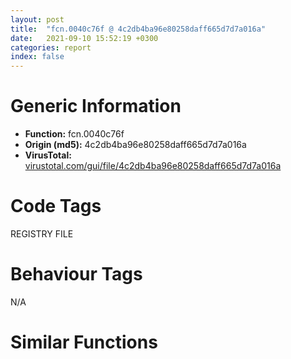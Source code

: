 ```yaml
---
layout: post
title:  "fcn.0040c76f @ 4c2db4ba96e80258daff665d7d7a016a"
date:   2021-09-10 15:52:19 +0300
categories: report
index: false
---
```


# Generic Information
- **Function:** fcn.0040c76f
- **Origin (md5):** 4c2db4ba96e80258daff665d7d7a016a
- **VirusTotal:** [virustotal.com/gui/file/4c2db4ba96e80258daff665d7d7a016a][virustotal_ref]

# Code Tags
<span class="tag" id="REGISTRY">REGISTRY</span>
<span class="tag" id="FILE">FILE</span>


# Behaviour Tags
<span class="bhv-tag" id="na">N/A</span>

# Similar Functions
<script type="text/javascript" src="https://www.gstatic.com/charts/loader.js"></script>
<script type="text/javascript">

    google.charts.load('current', {'packages':['corechart']});
    google.charts.setOnLoadCallback(drawChart);

    function drawChart() {
    var data = new google.visualization.DataTable();
        data.addColumn('number', 'X');
        data.addColumn('number', 'Y');
        data.addColumn({type: 'string', role: 'tooltip', 'p': {'html': true}});
        data.addColumn({'type': 'string', 'role': 'style'});
        
        data.addRows([
    [0, 0, '<b><a href="/report/fcn.0040c76f@4c2db4ba96e80258daff665d7d7a016a">fcn.0040c76f</a><br>@4c2db4ba96e80258daff665d7d7a016a</b><br>', 'point { fill-color: #e0440e; }'],

        ]);

    var options = {
        title: 'Similarity Plot',
        legend: 'none',
        colors: ['#dedbd9', '#e6693e', '#ec8f6e', '#f3b49f', '#f6c7b6'],
        tooltip: {isHtml: true, trigger: 'both'},
        explorer: {
        actions: ["dragToZoom", "rightClickToReset"],
        },
        chartArea: {
        width: '80%',
        height: '80%'
        },
        width: '100%',
        height: '100%'
    };

    var chart = new google.visualization.ScatterChart(document.getElementById('chart_div'));

    chart.draw(data, options);
    }
    
</script>


<div id="chart_div" style="width: 100%px; height: 100%;"></div>

# Disassembled Code
{% highlight nasm %}

push ebp
mov ebp, esp
mov eax, reloc.KERNEL32.dll_GetCurrentDirectoryW
call fcn.00401200
cmp dword[ebp+0xc], 0
je 0x40d2d7
push 0x1000
lea eax, [ebp+0xf]
push eax
lea eax, [ebp-0x3830]
push eax
push dword[ebp+0xc]
lea ecx, [ebp-1]
lea edx, [ebp-0x90d8]
call fcn.0040bcf8
mov dword[ebp+0xc], eax
test eax, eax
je 0x40d2d7
push ebx
push esi
push edi
push 6
mov ebx, 0x400
lea eax, [ebp-0x3830]
lea esi, reloc.KERNEL32.dll_GetCurrentDirectoryW
pop edi
push esi
push eax
call fcn.0040b010
add esi, 0x2000
dec edi
jne 0x40c7c9
xor esi, esi
push dword[esi*4+0x4160b8]
lea eax, [ebp-0x90d8]
push eax
call fcn.0040eefb
test eax, eax
je 0x40c7fd
inc esi
cmp esi, 0xe
jb 0x40c7db
jmp case.default.0x40c806
cmp esi, 0xd
ja case.default.0x40c806
jmp dword[esi*4+0x40d2db]
cmp dword[ebp+0x10], 2
jne case.default.0x40c806
push ebx
lea eax, [ebp-0x830]
push eax
call fcn.00413135
lea eax, [ebp-0x830]
push eax
lea eax, [ebp-0x1830]
push eax
call fcn.0040a850
lea eax, [ebp-0x1830]
push eax
call fcn.00406ec1
lea eax, [ebp-0x3830]
push eax
lea eax, [ebp-0x1830]
push eax
call fcn.0040a8c2
lea ecx, [ebp-0x4438]
call fcn.00406505
lea eax, [ebp-0x1830]
push eax
lea ecx, [ebp-0x4438]
call fcn.00406535
lea ecx, [ebp-0x58d8]
call fcn.004039b6
push edi
lea eax, [ebp-0x58d8]
push eax
lea ecx, [ebp-0x4438]
call fcn.004068c3
test al, al
je 0x40c9f7
mov edi, dword[sym.imp.KERNEL32.dll_GetFileAttributesW]
push 0
lea eax, [ebp-0x54d8]
push eax
call dword[sym.imp.KERNEL32.dll_SetFileAttributesW]
cmp byte[ebp-0x4cc8], 0
je 0x40c963
call fcn.00406a2a
cmp eax, ebx
je 0x40c963
lea eax, [ebp-0x1030]
push eax
lea eax, [ebp-0x830]
push eax
call fcn.0040714e
lea eax, [ebp-0x1030]
push eax
call fcn.00406ec1
lea eax, [ebp-0x830]
push eax
call fcn.0040a826
mov esi, eax
cmp esi, 4
jb 0x40c90a
lea eax, [ebp-0x1030]
push eax
call fcn.0040a826
cmp esi, eax
ja 0x40c920
lea eax, [ebp-0x3830]
push eax
push 0
call fcn.00406e5f
test al, al
jne 0x40c9f7
lea eax, [ebp-0x54d8]
push eax
call fcn.0040a826
xor ecx, ecx
push 0x1e
mov word[ebp+eax*2-0x54d6], cx
push ecx
lea eax, [ebp-0x30]
push eax
call fcn.0040a4a0
push 0x14
pop eax
mov word[ebp-0x20], ax
lea eax, [ebp-0x54d8]
mov dword[ebp-0x28], eax
lea eax, [ebp-0x30]
push eax
mov dword[ebp-0x2c], 3
call dword[sym.imp.SHELL32.dll_SHFileOperationW]
lea eax, [ebp-0x54d8]
push eax
call edi
cmp eax, 0xffffffff
je 0x40c9db
lea eax, [ebp-0x54d8]
push eax
call dword[sym.imp.KERNEL32.dll_DeleteFileW]
test eax, eax
jne 0x40c9db
xor esi, esi
jmp 0x40c987
inc esi
push esi
lea eax, [ebp-0x54d8]
push eax
push str._s._d.tmp
lea eax, [ebp-0x1030]
push ebx
push eax
call fcn.0040aac4
add esp, 0x14
lea eax, [ebp-0x1030]
push eax
call edi
cmp eax, 0xffffffff
jne 0x40c986
lea eax, [ebp-0x1030]
push eax
lea eax, [ebp-0x54d8]
push eax
call dword[sym.imp.KERNEL32.dll_MoveFileW]
test eax, eax
je 0x40c9db
push 4
push 0
lea eax, [ebp-0x1030]
push eax
call dword[sym.imp.KERNEL32.dll_MoveFileExW]
push 0
lea eax, [ebp-0x58d8]
push eax
lea ecx, [ebp-0x4438]
call fcn.004068c3
test al, al
jne 0x40c89f
lea ecx, [ebp-0x4438]
call fcn.00406522
jmp case.default.0x40c806
cmp dword[ebp+0x10], edi
jne case.default.0x40c806
mov eax, dword[0x42492c]
test eax, eax
sete bl
test bl, bl
jne 0x40ca29
push str._br_
push eax
call fcn.0040a8c2
cmp byte[ebp-1], 0
je 0x40ca37
lea edi, [ebp-0x3830]
jmp 0x40ca41
lea edi, [ebp+0xc]
call fcn.0040be9d
mov edi, eax
test bl, bl
je 0x40ca49
xor esi, esi
jmp 0x40ca56
push dword[0x42492c]
call fcn.0040a826
mov esi, eax
push edi
call fcn.0040a826
add eax, esi
lea eax, [eax+eax+0xa]
push eax
push dword[0x42492c]
call fcn.0040a43b
mov dword[0x42492c], eax
test bl, bl
je 0x40ca7c
xor ecx, ecx
mov word[eax], cx
push edi
push eax
call fcn.0040a8c2
cmp byte[ebp-1], 0
jne case.default.0x40c806
push edi
call fcn.0040a41c
jmp case.default.0x40c806
cmp dword[ebp+0x10], edi
jne case.default.0x40c806
lea eax, [ebp-0x3830]
push eax
push dword[ebp+8]
call dword[sym.imp.USER32.dll_SetWindowTextW]
jmp case.default.0x40c806
cmp dword[ebp+0x10], edi
jne case.default.0x40c806
cmp word[0x42495a], di
jne case.default.0x40c806
xor eax, eax
cmp word[ebp-0x3830], 0x22
lea esi, [ebp-0x3830]
mov word[ebp-0x830], ax
jne 0x40caeb
lea esi, [ebp-0x382e]
push esi
call fcn.0040a826
cmp eax, ebx
jae case.default.0x40c806
movzx eax, word[esi]
cmp ax, 0x2e
jne 0x40cb1b
cmp word[esi+2], 0x5c
jne 0x40cb1b
lea eax, [esi+4]
cmp word[eax], di
je case.default.0x40c806
push eax
jmp 0x40cbf7
cmp ax, 0x5c
je 0x40cbf6
cmp ax, di
je 0x40cb35
cmp word[esi+2], 0x3a
je 0x40cbf6
lea eax, [ebp-0xc]
push eax
push 1
push edi
push str.SoftwareMicrosoftWindowsCurrentVersion
push 0x80000002
call dword[sym.imp.ADVAPI32.dll_RegOpenKeyExW]
test eax, eax
jne 0x40cb98
lea eax, [ebp-8]
push eax
lea eax, [ebp-0x830]
push eax
lea eax, [ebp-0x10]
push eax
push edi
push str.ProgramFilesDir
push dword[ebp-0xc]
mov dword[ebp-8], 0x800
call dword[sym.imp.ADVAPI32.dll_RegQueryValueExW]
push dword[ebp-0xc]
call dword[sym.imp.ADVAPI32.dll_RegCloseKey]
shr dword[ebp-8], 1
mov eax, 0x3ff
cmp dword[ebp-8], eax
jae 0x40cb8e
mov eax, dword[ebp-8]
xor ecx, ecx
mov word[ebp+eax*2-0x830], cx
cmp word[ebp-0x830], di
je 0x40cbc9
lea eax, [ebp-0x830]
push eax
call fcn.0040a826
cmp word[ebp+eax*2-0x832], 0x5c
je 0x40cbc9
push 0x4143f4
lea eax, [ebp-0x830]
push eax
call fcn.0040a8c2
push esi
call fcn.0040a826
mov edi, eax
lea eax, [ebp-0x830]
push eax
call fcn.0040a826
add edi, eax
cmp edi, 0x3ff
jae 0x40cc03
push esi
lea eax, [ebp-0x830]
push eax
call fcn.0040a8c2
jmp 0x40cc03
push esi
lea eax, [ebp-0x830]
push eax
call fcn.0040a850
push 0x22
lea eax, [ebp-0x830]
push eax
call fcn.0040aa17
test eax, eax
je 0x40cc21
cmp word[eax+2], 0
jne 0x40cc21
xor ecx, ecx
mov word[eax], cx
lea eax, [ebp-0x830]
push eax
mov edi, 0x41e0f8
push edi
call fcn.0040a850
push ebx
lea eax, [ebp-0x830]
push eax
call fcn.0040c0be
push 0x66
push dword[ebp+8]
call dword[sym.imp.USER32.dll_GetDlgItem]
mov esi, eax
lea eax, [ebp-0x830]
push eax
push esi
call dword[sym.imp.USER32.dll_SetWindowTextW]
mov ebx, dword[sym.imp.USER32.dll_SendMessageW]
push edi
push 0
push 0x143
push esi
call ebx
lea eax, [ebp-0x830]
push eax
push edi
call fcn.0040a93b
test eax, eax
je case.default.0x40c806
lea eax, [ebp-0x830]
push eax
push 0
push 0x143
push esi
call ebx
jmp case.default.0x40c806
cmp dword[0x424954], 1
je case.default.0x40c806
movzx eax, word[ebp-0x3830]
push eax
call fcn.0040e54c
test al, al
je 0x40ccc9
movzx eax, word[ebp-0x3830]
sub eax, 0x30
mov dword[0x424954], eax
jmp case.default.0x40c806
mov dword[0x424954], 2
jmp case.default.0x40c806
movzx eax, word[ebp-0x3830]
sub eax, edi
je 0x40cd0e
sub eax, 0x30
je 0x40ccfb
dec eax
je 0x40cd0e
dec eax
jne case.default.0x40c806
mov byte[0x424907], 1
jmp 0x40cd02
mov byte[0x424907], 0
mov byte[0x424906], 0
jmp case.default.0x40c806
mov byte[0x424907], 0
mov byte[0x424906], 1
jmp case.default.0x40c806
movzx eax, word[ebp-0x3830]
push eax
call fcn.0040a467
cmp eax, 0x46
je 0x40cd57
cmp eax, 0x55
je 0x40cd4b
mov byte[0x424905], 0
mov byte[0x424904], 0
jmp case.default.0x40c806
mov byte[0x424904], 1
jmp case.default.0x40c806
mov byte[0x424905], 1
jmp case.default.0x40c806
cmp dword[ebp+0x10], 4
jne 0x40cd8a
push 0x41466c
lea eax, [ebp-0x3830]
push eax
call fcn.0040a93b
test eax, eax
je 0x40cd8a
push edi
lea ecx, [ebp-0x3830]
call fcn.0040c50e
mov byte[0x424938], 1
jmp case.default.0x40c806
mov byte[0x424939], 1
jmp case.default.0x40c806
cmp dword[ebp+0x10], 1
jne 0x40cf33
lea eax, [ebp-0x1030]
push eax
push ebx
call dword[sym.imp.KERNEL32.dll_GetTempPathW]
lea eax, [ebp-0x1030]
push eax
call fcn.00406ec1
xor esi, esi
push esi
push dword[0x41609c]
lea eax, [ebp-0x1030]
push eax
push str._s_s_d
lea eax, [ebp-0x1830]
push ebx
push eax
call fcn.0040aac4
mov edi, dword[sym.imp.KERNEL32.dll_GetFileAttributesW]
jmp 0x40ce11
inc esi
push esi
push dword[0x41609c]
lea eax, [ebp-0x1030]
push eax
push str._s_s_d
lea eax, [ebp-0x1830]
push ebx
push eax
call fcn.0040aac4
add esp, 0x18
lea eax, [ebp-0x1830]
push eax
call edi
cmp eax, 0xffffffff
jne 0x40cdf0
lea eax, [ebp-0x1830]
push eax
push 0x66
push dword[ebp+8]
call dword[sym.imp.USER32.dll_SetDlgItemTextW]
xor edi, edi
cmp word[ebp-0x3830], di
je case.default.0x40c806
cmp byte[0x424926], 0
jne case.default.0x40c806
xor eax, eax
mov word[ebp-0x430], ax
push 0x2c
lea eax, [ebp-0x3830]
push eax
call fcn.0040a9ea
test eax, eax
jne 0x40ceb2
xor ecx, ecx
cmp word[ebp-0x3830], di
je 0x40ceb2
lea eax, [ebp-0x3830]
cmp word[eax], 0x40
je 0x40ce91
inc ecx
lea eax, [ebp+ecx*2-0x3830]
cmp word[eax], di
jne 0x40ce7c
jmp 0x40ceb2
lea esi, [ecx+ecx]
lea eax, [ebp+esi-0x382e]
push eax
lea eax, [ebp-0x430]
push eax
call fcn.0040a850
xor eax, eax
mov word[ebp+esi-0x3830], ax
cmp word[ebp-0x430], di
jne 0x40cee1
lea eax, reloc.KERNEL32.dll_GetCurrentDirectoryW
push eax
lea eax, [ebp-0x3830]
push eax
call fcn.0040a850
lea eax, [ebp-0x130d8]
push eax
lea eax, [ebp-0x430]
push eax
call fcn.0040a850
lea eax, [ebp-0x3830]
push eax
call fcn.0040b10e
xor eax, eax
mov word[ebp-0x2830], ax
push 0x24
lea eax, [ebp-0x430]
push eax
lea eax, [ebp-0x3830]
push eax
push dword[ebp+8]
call dword[sym.imp.USER32.dll_MessageBoxW]
cmp eax, 6
je case.default.0x40c806
push 1
push dword[ebp+8]
mov byte[0x424925], 1
mov byte[0x424912], 1
call dword[sym.imp.USER32.dll_EndDialog]
xor edi, edi
cmp dword[ebp+0x10], 7
jne case.default.0x40c806
cmp dword[0x424954], edi
jne 0x40cf4f
mov dword[0x424954], 2
mov byte[0x424950], 1
jmp case.default.0x40c806
cmp dword[ebp+0x10], 3
jne 0x40cf87
cmp word[ebp-0x3830], di
je 0x40cf7a
lea eax, [ebp-0x3830]
push eax
push dword[ebp+8]
call dword[sym.imp.USER32.dll_SetWindowTextW]
lea edi, [ebp+0xc]
call fcn.0040be9d
mov dword[0x424930], eax
mov byte[0x424927], 1
jmp case.default.0x40c806
cmp dword[ebp+0x10], 5
jne 0x40cd8a
push 1
jmp 0x40cd7f
cmp dword[ebp+0x10], 6
jne case.default.0x40c806
xor eax, eax
mov word[ebp-0x830], ax
movzx eax, word[ebp-reloc.KERNEL32.dll_GetCurrentDirectoryW]
push eax
call fcn.0040a467
push ebx
cmp eax, 0x50
je 0x40cffd
cmp eax, 0x54
lea eax, [ebp-0x830]
je 0x40cfe9
push 0x424100
push eax
call fcn.0040e5a3
mov dword[ebp-8], 0x10
jmp 0x40d015
push 0x423100
push eax
call fcn.0040e5a3
mov dword[ebp-8], 7
jmp 0x40d015
push 0x423900
lea eax, [ebp-0x830]
push eax
call fcn.0040e5a3
mov dword[ebp-8], 2
xor eax, eax
mov word[ebp-0x68d8], ax
mov word[ebp-0x1830], ax
lea eax, [ebp-0x130d8]
push eax
lea eax, [ebp-0x1030]
push eax
call fcn.0040a850
cmp word[ebp-0x1030], 0x22
jne 0x40d085
lea eax, [ebp-0x130d6]
push eax
lea eax, [ebp-0x1030]
push eax
call fcn.0040a850
push 0x22
lea eax, [ebp-0x102e]
push eax
call fcn.0040a9ea
cmp eax, edi
je 0x40d11d
xor ecx, ecx
mov word[eax], cx
add eax, 2
push eax
lea eax, [ebp-0x1830]
push eax
call fcn.0040a850
jmp 0x40d11d
lea eax, [ebp-0x1030]
push eax
call fcn.004060d2
test al, al
jne 0x40d11d
xor ebx, ebx
lea esi, [ebp-0x1030]
cmp word[ebp-0x1030], bx
je 0x40d11d
movzx eax, word[esi]
cmp ax, 0x20
je 0x40d0b9
cmp ax, 0x2f
jne 0x40d10c
movzx edi, ax
xor eax, eax
mov word[esi], ax
lea eax, [ebp-0x1030]
push eax
call fcn.004060d2
test al, al
je 0x40d109
mov ebx, esi
cmp di, 0x2f
jne 0x40d0ef
push 0x2f
pop eax
mov word[ebp-0x1830], ax
lea eax, [esi+2]
push eax
lea eax, [ebp-0x182e]
jmp 0x40d0fe
inc esi
inc esi
cmp word[esi], 0x20
je 0x40d0ef
push esi
lea eax, [ebp-0x1830]
push eax
call fcn.0040a850
mov word[ebx], di
jmp 0x40d10c
mov word[esi], di
inc esi
inc esi
cmp word[esi], 0
jne 0x40d0aa
test ebx, ebx
je 0x40d11d
xor eax, eax
mov word[ebx], ax
xor esi, esi
cmp word[ebp-0xb0d8], si
je 0x40d13b
lea eax, [ebp-0x68d8]
push eax
lea eax, [ebp-0xb0d8]
push eax
call fcn.00407088
lea eax, [ebp-0x70d8]
push eax
lea eax, [ebp-0x1030]
push eax
call fcn.00407088
cmp word[ebp-0x830], si
jne 0x40d166
push dword[ebp-8]
lea eax, [ebp-0x830]
push eax
call fcn.0040b0d4
lea eax, [ebp-0x830]
push eax
call fcn.00406ec1
cmp word[ebp-0x110d8], si
je 0x40d19a
lea eax, [ebp-0x110d8]
push eax
lea eax, [ebp-0x830]
push eax
call fcn.0040a8c2
lea eax, [ebp-0x830]
push eax
call fcn.00406ec1
lea eax, [ebp-0x830]
push eax
lea eax, [ebp-0x4030]
push eax
call fcn.0040a850
lea eax, [ebp-0xd0d8]
cmp word[ebp-0xd0d8], si
jne 0x40d1c2
lea eax, [ebp-0x130d8]
push eax
call fcn.004072cf
push eax
lea eax, [ebp-0x830]
push eax
call fcn.0040a8c2
lea eax, [ebp-0x830]
push eax
call fcn.00407561
cmp eax, esi
je 0x40d1f4
push str..lnk
push eax
call fcn.0040eefb
test eax, eax
je 0x40d205
push str..lnk
lea eax, [ebp-0x830]
push eax
call fcn.0040a8c2
push 1
lea eax, [ebp-0x830]
push eax
call fcn.004062c3
lea eax, [ebp-0x70d8]
push eax
lea eax, [ebp-0x60d8]
push eax
call fcn.0040a850
lea eax, [ebp-0x60d8]
push eax
call fcn.00407613
lea eax, [ebp-0x1830]
push eax
call fcn.0040e4a4
push eax
lea eax, [ebp-0x68d8]
push eax
call fcn.0040e4a4
push eax
lea eax, [ebp-0xf0d8]
push eax
call fcn.0040e4a4
push eax
lea eax, [ebp-0x60d8]
push eax
call fcn.0040e4a4
push eax
lea eax, [ebp-0x830]
push eax
lea eax, [ebp-0x70d8]
push eax
push esi
call fcn.0041304a
cmp word[ebp-0x4030], si
je case.default.0x40c806
push 0
lea eax, [ebp-0x4030]
push eax
push 5
push 0x1000
call dword[sym.imp.SHELL32.dll_SHChangeNotify]
jmp case.default.0x40c806
cmp dword[ebp+0x10], 7
jne case.default.0x40c806
mov byte[0x424958], 1
push 0x1000
lea eax, [ebp+0xf]
push eax
lea eax, [ebp-0x3830]
push eax
push dword[ebp+0xc]
lea ecx, [ebp-1]
lea edx, [ebp-0x90d8]
call fcn.0040bcf8
mov dword[ebp+0xc], eax
test eax, eax
jne 0x40c7b5
pop edi
pop esi
pop ebx
leave
ret 0xc

{% endhighlight %}

[virustotal_ref]: https://www.virustotal.com/gui/file/4c2db4ba96e80258daff665d7d7a016a